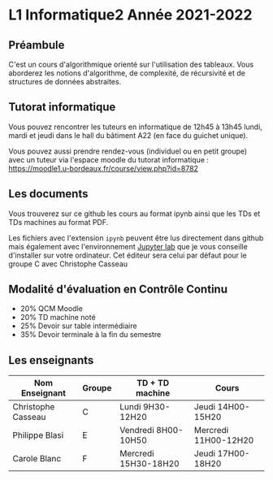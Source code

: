 # L1 Informatique2 Année 2021-2022

## Préambule
C'est un cours d'algorithmique orienté sur l'utilisation des tableaux. Vous aborderez les notions d'algorithme, de complexité, de récursivité et de structures de données abstraites.

## Tutorat informatique
Vous pouvez rencontrer les tuteurs en informatique de 12h45 à 13h45 lundi, mardi et jeudi dans le hall du bâtiment A22 (en face du guichet unique).

Vous pouvez aussi prendre rendez-vous (individuel ou en petit groupe) avec un tuteur via l'espace moodle du tutorat informatique : https://moodle1.u-bordeaux.fr/course/view.php?id=8782

## Les documents
Vous trouverez sur ce github les cours au format ipynb ainsi que les TDs et TDs machines au format PDF. 

Les fichiers avec l'extension `ipynb` peuvent être lus directement dans github mais également avec l'environnement [Jupyter lab](https://jupyter.org/) que je vous conseille d'installer sur votre ordinateur. Cet éditeur sera celui par défaut pour le groupe C avec Christophe Casseau

## Modalité d'évaluation en Contrôle Continu
- 20% QCM Moodle
- 20% TD machine noté
- 25% Devoir sur table intermédiaire
- 35% Devoir terminale à la fin du semestre

## Les enseignants
|Nom Enseignant | Groupe | TD + TD machine | Cours |
|---------------|--------|-----------------|-------|
| Christophe Casseau | C | Lundi 9H30-12H20 | Jeudi 14H00-15H20 |
| Philippe Blasi | E | Vendredi 8H00-10H50 | Mercredi 11H00-12H20 |
| Carole Blanc | F | Mercredi 15H30-18H20 | Jeudi 17H00-18H20 |


